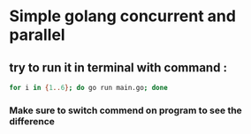 # Simple golang concurrent and parallel

## try to run it in terminal with command :

```bash
for i in {1..6}; do go run main.go; done
```

### Make sure to switch commend on program to see the difference